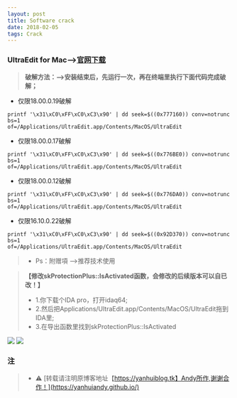```yaml
---
layout: post
title: Software crack
date: 2018-02-05
tags: Crack
---
```


<html>
<head>
<meta http-equiv="Content-Type" content="text/html; charset=gb2312" />
<title>密码保护相应页面</title>
</head>
<body>
<SCRIPT LANGUAGE="JavaScript">
function password() {
var testV = 1;
var pass1 = prompt('🤔此页面只有熟悉的人员才可以浏览哦😜，请输入密码:','');
while (testV < 3) {
if (!pass1) 
history.go(-1);
if (pass1 == "andysoftware") {
alert('🙃一看就是熟悉我的人员😘!');
break;
} 
testV+=1;
var pass1 = 
prompt('🤣密码错误，此页面只有熟悉的人员才可以浏览哦🤗:');
}
if (pass1!="password" & testV ==3) 
history.go(-1);
return " ";
} 
document.write(password());
</SCRIPT>
</body>
</html>


### UltraEdit for Mac-->[官网下载](http://www.ultraedit.com/downloads/uex.html#macreq)

>**破解方法：-->安装结束后，先运行一次，再在终端里执行下面代码完成破解；**
   * 仅限18.00.0.19破解
```
printf '\x31\xC0\xFF\xC0\xC3\x90' | dd seek=$((0x777160)) conv=notrunc bs=1 
of=/Applications/UltraEdit.app/Contents/MacOS/UltraEdit
```
   * 仅限18.00.0.17破解
```
printf '\x31\xC0\xFF\xC0\xC3\x90' | dd seek=$((0x776BE0)) conv=notrunc bs=1 
of=/Applications/UltraEdit.app/Contents/MacOS/UltraEdit
```
   * 仅限18.00.0.12破解
```
printf '\x31\xC0\xFF\xC0\xC3\x90' | dd seek=$((0x776DA0)) conv=notrunc bs=1 
of=/Applications/UltraEdit.app/Contents/MacOS/UltraEdit
```
   * 仅限16.10.0.22破解
```
printf '\x31\xC0\xFF\xC0\xC3\x90' | dd seek=$((0x92D370)) conv=notrunc bs=1 
of=/Applications/UltraEdit.app/Contents/MacOS/UltraEdit
```
>* Ps：附赠項 -->推荐技术使用
   
   >**【修改skProtectionPlus::IsActivated函数，会修改的后续版本可以自已改！】**
   >* 1.你下载个IDA pro，打开idaq64;
   >* 2.然后把Applications/UltraEdit.app/Contents/MacOS/UltraEdit拖到IDA里;
   >* 3.在导出函数里找到skProtectionPlus::IsActivated
   <img src="https://bbsimg.fengimg.com/2016/11/20/12845509_屏幕快照%202016-11-20%20下午2.09.59.png">
   <img src="https://bbsimg.fengimg.com/2016/11/20/12845512_屏幕快照%202016-11-20%20下午2.10.47.png">



### 注

  >* ⚠️ [转载请注明原博客地址【https://yanhuiblog.tk】Andy所作,谢谢合作！](https://yanhuiandy.github.io/)


